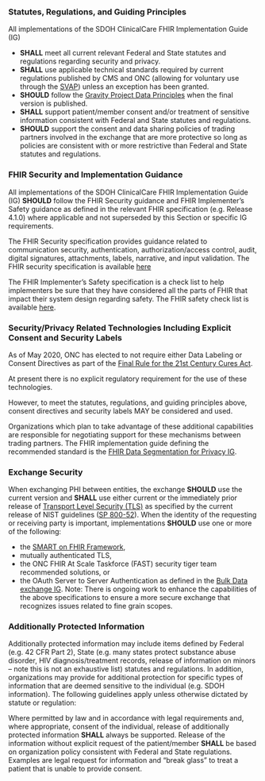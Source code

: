 ### Statutes, Regulations, and Guiding Principles
All implementations of the SDOH ClinicalCare FHIR Implementation Guide (IG)
* **SHALL** meet all current relevant Federal and State statutes and regulations regarding security and privacy.
* **SHALL** use applicable technical standards required by current regulations published by CMS and ONC (allowing for voluntary use through the [SVAP](https://www.healthit.gov/isa/standards-version-advancement-process#:~:text=ONC%20has%20established%20the%20voluntary,of%20Certification%20requirement%20(%C2%A7%20170.405))) unless an exception has been granted.
* **SHOULD** follow the [Gravity Project Data Principles](https://confluence.hl7.org/display/GRAV/Gravity+Data+Principles) when the final version is published.
* **SHALL** support patient/member consent and/or treatment of sensitive information consistent with Federal and State statutes and regulations.
* **SHOULD** support the consent and data sharing policies of trading partners involved in the exchange that are more protective so long as policies are consistent with or more restrictive than Federal and State statutes and regulations.

### FHIR Security and Implementation Guidance
All implementations of the SDOH ClinicalCare FHIR Implementation Guide (IG) **SHOULD** follow the FHIR Security guidance and FHIR Implementer’s Safety guidance as defined in the relevant FHIR specification (e.g. Release 4.1.0) where applicable and not superseded by this Section or specific IG requirements.

The FHIR Security specification provides guidance related to communication security, authentication, authorization/access control, audit, digital signatures, attachments, labels, narrative, and input validation. The FHIR security specification is available [here](http://hl7.org/fhir/R4/security.html)

The FHIR Implementer’s Safety specification is a check list to help implementers be sure that they have considered all the parts of FHIR that impact their system design regarding safety. The FHIR safety check list is available [here](http://hl7.org/fhir/R4/safety.html).

### Security/Privacy Related Technologies Including Explicit Consent and Security Labels
As of May 2020, ONC has elected to not require either Data Labeling or Consent Directives as part of the [Final Rule for the 21st Century Cures Act](https://www.federalregister.gov/documents/2020/05/01/2020-07419/21st-century-cures-act-interoperability-information-blocking-and-the-onc-health-it-certification).

At present there is no explicit regulatory requirement for the use of these technologies.

However, to meet the statutes, regulations, and guiding principles above, consent directives and security labels MAY be considered and used.

Organizations which plan to take advantage of these additional capabilities are responsible for negotiating support for these mechanisms between trading partners. The FHIR implementation guide defining the recommended standard is the [FHIR Data Segmentation for Privacy IG](http://hl7.org/fhir/uv/security-label-ds4p/).

### Exchange Security
When exchanging PHI between entities, the exchange **SHOULD** use the current version and **SHALL** use either current or the immediately prior release of [Transport Level Security (TLS)](https://datatracker.ietf.org/doc/html/rfc8446) as specified by the current release of NIST guidelines ([SP 800-52](https://csrc.nist.gov/publications/detail/sp/800-52/rev-2/final)).
When the identity of the requesting or receiving party is important, implementations **SHOULD** use one or more of the following:
* the [SMART on FHIR Framework](http://docs.smarthealthit.org/),
* mutually authenticated TLS,
* the ONC FHIR At Scale Taskforce (FAST) security tiger team recommended solutions, or
* the OAuth Server to Server Authentication as defined in the [Bulk Data exchange IG](https://build.fhir.org/ig/HL7/us-bulk-data/).
Note: There is ongoing work to enhance the capabilities of the above specifications to ensure a more secure exchange that recognizes issues related to fine grain scopes.

### Additionally Protected Information
Additionally protected information may include items defined by Federal (e.g. 42 CFR Part 2), State (e.g. many states protect substance abuse disorder, HIV diagnosis/treatment records, release of information on minors – note this is not an exhaustive list) statutes and regulations. In addition, organizations may provide for additional protection for specific types of information that are deemed sensitive to the individual (e.g. SDOH information). The following guidelines apply unless otherwise dictated by statute or regulation:

Where permitted by law and in accordance with legal requirements and, where appropriate, consent of the individual, release of additionally protected information **SHALL** always be supported.
Release of the information without explicit request of the patient/member **SHALL** be based on organization policy consistent with Federal and State regulations. Examples are legal request for information and “break glass” to treat a patient that is unable to provide consent.
